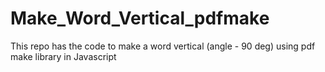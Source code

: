 # Make_Word_Vertical_pdfmake
This repo has the code to make a word vertical (angle - 90 deg) using pdf make library in Javascript
